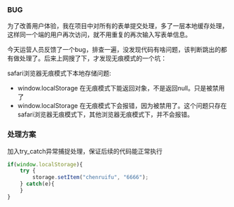 ### BUG
为了改善用户体验，我在项目中对所有的表单提交处理，多了一层本地缓存处理，这样同一个端的用户再次访问，就不用重复的再次输入写表单信息。

今天运营人员反馈了一个bug，排查一遍，没发现代码有啥问题，该判断跳出的都有做处理了。后来上网搜了下，才发现无痕模式的一个坑：

safari浏览器无痕模式下本地存储问题:

* window.localStorage 在无痕模式下能返回对象，不是返回null。只是被禁用了
* window.localStorage 在无痕模式下会报错，因为被禁用了。这个问题只存在safari浏览器无痕模式下，其他浏览器无痕模式下，并不会报错。

### 处理方案

加入try_catch异常捕捉处理，保证后续的代码能正常执行
```js
if(window.localStorage){
    try {
        storage.setItem("chenruifu", "6666");
    } catch(e){
    }
}
```
